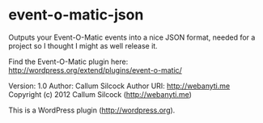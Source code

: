 event-o-matic-json
==================

Outputs your Event-O-Matic events into a nice JSON format, needed for a project so I thought I might as well release it.

Find the Event-O-Matic plugin here: http://wordpress.org/extend/plugins/event-o-matic/

Version: 1.0
Author: Callum Silcock
Author URI: http://webanyti.me
Copyright (c) 2012 Callum Silcock (http://webanyti.me)

This is a WordPress plugin (http://wordpress.org).